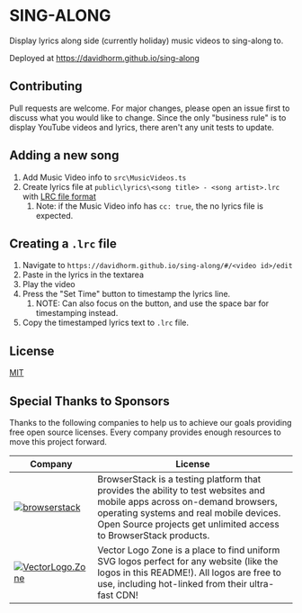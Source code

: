# SING-ALONG

Display lyrics along side (currently holiday) music videos to sing-along to.

Deployed at https://davidhorm.github.io/sing-along


## Contributing
Pull requests are welcome. For major changes, please open an issue first to discuss what you would like to change. Since the only "business rule" is to display YouTube videos and lyrics, there aren't any unit tests to update.

## Adding a new song

1. Add Music Video info to `src\MusicVideos.ts`
2. Create lyrics file at `public\lyrics\<song title> - <song artist>.lrc` with [LRC file format](https://en.wikipedia.org/wiki/LRC_(file_format))
   1. Note: if the Music Video info has `cc: true`, the no lyrics file is expected.

## Creating a `.lrc` file

1. Navigate to `https://davidhorm.github.io/sing-along/#/<video id>/edit`
2. Paste in the lyrics in the textarea
3. Play the video
4. Press the "Set Time" button to timestamp the lyrics line.
   1. NOTE: Can also focus on the button, and use the space bar for timestamping instead.
5. Copy the timestamped lyrics text to `.lrc` file.

## License
[MIT](https://choosealicense.com/licenses/mit/)

## Special Thanks to Sponsors

Thanks to the following companies to help us to achieve our goals providing free open source licenses. Every company provides enough resources to move this project forward.

| Company                                                                                                                      | License                                                                                                                                                                                                                                 |
| ---------------------------------------------------------------------------------------------------------------------------- | --------------------------------------------------------------------------------------------------------------------------------------------------------------------------------------------------------------------------------------- |
| [![browserstack](https://www.vectorlogo.zone/logos/browserstack/browserstack-ar21.svg)](https://www.browserstack.com/)       | BrowserStack is a testing platform that provides the ability to test websites and mobile apps across on-demand browsers, operating systems and real mobile devices. Open Source projects get unlimited access to BrowserStack products. |
| [![VectorLogo.Zone](https://www.vectorlogo.zone/logos/vectorlogozone/vectorlogozone-ar21.svg)](https://www.vectorlogo.zone/) | Vector Logo Zone is a place to find uniform SVG logos perfect for any website (like the logos in this README!). All logos are free to use, including hot-linked from their ultra-fast CDN!                                              |

